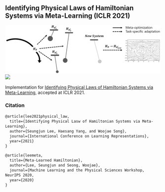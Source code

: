 ## Identifying Physical Laws of Hamiltonian Systems via Meta-Learning (ICLR 2021)

<img src="/results/hamaml.png">

<img src="https://github.com/7tl7qns7ch/Identifying-Physical-Law/assets/39257402/533c67a1-1a19-4e7e-8e3d-3d126d7c4bfc">

Implementation for [Identifying Physical Laws of Hamiltonian Systems via Meta-Learning](https://arxiv.org/abs/2102.11544), accepted at ICLR 2021. 

### Citation
```
@article{lee2021physical_law,
  title={Identifying Physical Lasw of Hamiltonian Systems via Meta-Learning},
  author={Seungjun Lee, Haesang Yang, and Woojae Song},
  journal={International Conference on Learning Representations},
  year={2021}
}
```

```
@article{leemeta,
  title={Meta-Learned Hamiltonian},
  author={Lee, Seungjun and Seong, Woojae},
  journal={Machine Learning and the Physical Sciences Workshop, NeurIPS 2020,
  year={2020}
}
```
